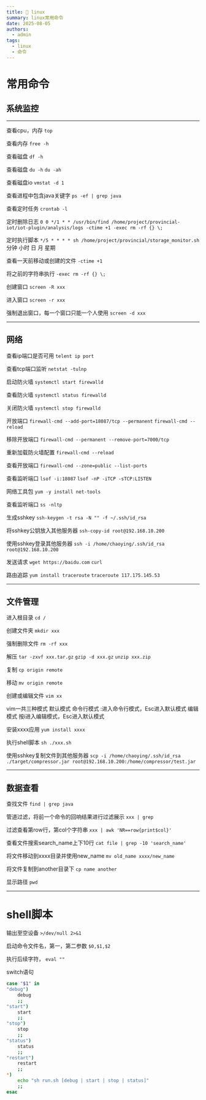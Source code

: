 ```yaml
---
title: 🧩 linux
summary: linux常用命令
date: 2025-08-05
authors:
  - admin
tags:
  - linux
  - 命令
---
```

# 常用命令

## 系统监控

---
查看cpu，内存
`top`

查看内存
`free -h`

查看磁盘
`df -h`

查看磁盘
`du -h`
`du -ah`

查看磁盘io
`vmstat -d 1`

查看进程中包含java关键字
`ps -ef | grep java`

查看定时任务
`crontab -l`

定时删除日志
`0 0 */1 * * /usr/bin/find /home/project/provincial-iot/iot-plugin/analysis/logs -ctime +1 -exec rm -rf {} \;`

定时执行脚本
`*/5 * * * * sh /home/project/provincial/storage_monitor.sh`
分钟 小时 日 月 星期

查看一天前移动或创建的文件
`-ctime +1`

将之前的字符串执行
`-exec rm -rf {} \;`

创建窗口
`screen -R xxx`

进入窗口
`screen -r xxx`

强制退出窗口，每一个窗口只能一个人使用
`screen -d xxx`

---
## 网络


查看ip端口是否可用
`telent ip port`

查看tcp端口监听
`netstat -tulnp`

启动防火墙
`systemctl start firewalld`

查看防火墙
`systemctl status firewalld`

关闭防火墙
`systemctl stop firewalld`

开放端口
`firewall-cmd --add-port=18087/tcp --permanent`
`firewall-cmd --reload`

移除开放端口
`firewall-cmd --permanent --remove-port=7000/tcp`

重新加载防火墙配置
`firewall-cmd --reload`

查看开放端口
`firewall-cmd --zone=public --list-ports`

查看监听端口
`lsof -i:18087`
`lsof -nP -iTCP -sTCP:LISTEN`

网络工具包
`yum -y install net-tools`

查看监听端口
`ss -nltp`

生成sshkey
`ssh-keygen -t rsa -N "" -f ~/.ssh/id_rsa`

将sshkey公钥放入其他服务器
`ssh-copy-id root@192.168.10.200`

使用sshkey登录其他服务器
`ssh -i /home/chaoying/.ssh/id_rsa root@192.168.10.200`

发送请求
`wget https://baidu.com`
`curl`

路由追踪
`yum install traceroute`
`traceroute 117.175.145.53`

---
## 文件管理

进入根目录
`cd /`

创建文件夹
`mkdir xxx`

强制删除文件
`rm -rf xxx`

解压
`tar -zxvf xxx.tar.gz`
`gzip -d xxx.gz`
`unzip xxx.zip`

复制
`cp origin remote`

移动
`mv origin remote`

创建或编辑文件
`vim xx`

vim一共三种模式
默认模式
命令行模式 :进入命令行模式，Esc进入默认模式
编辑模式 按i进入编辑模式，Esc进入默认模式

安装xxxx应用
`yum install xxxx`

执行shell脚本
`sh ./xxx.sh`

使用sshkey复制文件到其他服务器
`scp -i /home/chaoying/.ssh/id_rsa ./target/compressor.jar root@192.168.10.200:/home/compressor/test.jar`

---
## 数据查看

查找文件
`find | grep java`

管道过滤，将前一个命令的回响结果进行过滤展示
`xxx | grep`

过滤查看第row行，第col个字符串
`xxx | awk 'NR==row{print$col}'`

查看文件搜索search_name上下10行
`cat file | grep -10 'search_name'`


将文件移动到xxxx目录并使用new_name
`mv old_name xxxx/new_name`

将文件复制到another目录下
`cp name another`

显示路径
`pwd`

---
# shell脚本

输出至空设备
`>/dev/null 2>&1`

启动命令文件名，第一，第二参数
`$0,$1,$2`

执行后续字符，
`eval ""`

switch语句
```bash
case "$1" in
"debug")
    debug
    ;;
"start")
    start
    ;;
"stop")
    stop
    ;;
"status")
    status
    ;;
"restart")
    restart
    ;;
*)
    echo "sh run.sh [debug | start | stop | status]"
    ;;
esac
```